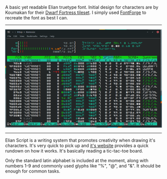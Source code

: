 A basic yet readable Elian truetype font. Initial design for characters are by Koumakan for their [Dwarf Fortress tileset](http://www.bay12forums.com/smf/index.php?topic=169671.0). I simply used [FontForge](https://fontforge.org/en-US/) to recreate the font as best I can.
***

![](Screenshot_2021-04-10_03-30-03.png)
***

Elian Script is a writing system that promotes creativity when drawing it's characters. It's very quick to pick up and [it's website](https://www.ccelian.com/concepca.html) provides a quick rundown on how it works. It's basically reading a tic-tac-toe board.

Only the standard latin alphabet is included at the moment, along with numbers 1-9 and commonly used glyphs like "%", "@", and "&". It should be enough for common tasks.

